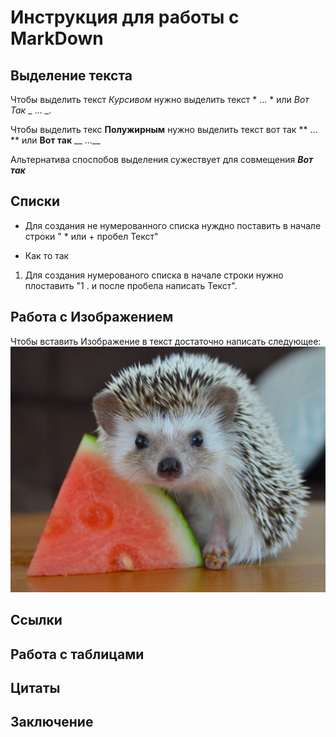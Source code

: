 # Инструкция для работы с MarkDown

## Выделение текста
Чтобы выделить текст *Курсивом* нужно выделить текст * ... * или _Вот Так_ _ ... _.

Чтобы выделить текс **Полужирным** нужно выделить текст  вот так    ** ... ** или __Вот так__ __ ...__

Альтернатива споспобов выделения сужествует для совмещения __*Вот так*__ 


## Списки

* Для создания не нумерованного списка нуждно поставить в начале строки " * или + пробел Текст"

+ Как то так

1. Для создания нумерованого списка в начале строки нужно плоставить            "1 . и после пробела написать Текст".


## Работа с Изображением
Чтобы вставить Изображение в текст достаточно написать следующее:
![Ежик Арбузик](9632c4c5-80e2-5db1-a4f2-5676986c9c41.jpeg)

## Ссылки

## Работа с таблицами

## Цитаты

## Заключение

